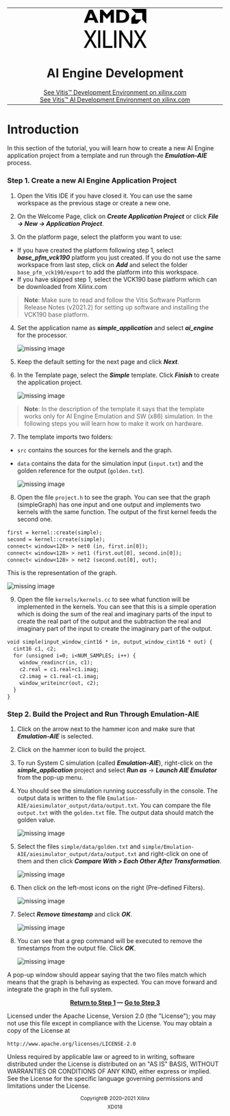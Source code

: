 <table class="sphinxhide" width="100%">
 <tr width="100%">
    <td align="center"><img src="https://raw.githubusercontent.com/Xilinx/Image-Collateral/main/xilinx-logo.png" width="30%"/><h1>AI Engine Development</h1>
    <a href="https://www.xilinx.com/products/design-tools/vitis.html">See Vitis™ Development Environment on xilinx.com</br></a>
    <a href="https://www.xilinx.com/products/design-tools/vitis/vitis-ai.html">See Vitis™ AI Development Environment on xilinx.com</a>
    </td>
 </tr>
</table>

# Introduction

In this section of the tutorial, you will learn how to create a new AI Engine application project from a template and run through the ***Emulation-AIE*** process.

### Step 1. Create a new AI Engine Application Project

1. Open the Vitis IDE if you have closed it. You can use the same workspace as the previous stage or create a new one.

2. On the Welcome Page, click on ***Create Application Project*** or click ***File → New →  Application Project***.

3. On the platform page, select the platform you want to use:
* If you have created the platform following step 1, select ***base_pfm_vck190*** platform you just created. If you do not use the same workspace from last step, click on ***Add*** and select the folder `base_pfm_vck190/export` to add the platform into this workspace.
* If you have skipped step 1, select the VCK190 base platform which can be downloaded from Xilinx.com
>**Note**: Make sure to read and follow the Vitis Software Platform Release Notes (v2021.2) for setting up software and installing the VCK190 base platform.

4. Set the application name as ***simple_application*** and select ***ai_engine*** for the processor.

      ![missing image](images/aie_app_pg1.png)

5. Keep the default setting for the next page and click ***Next***.

6. In the Template page, select the ***Simple*** template. Click ***Finish*** to create the application project.

      ![missing image](images/aie_app_pg2.png)

>**Note**: In the description of the template it says that the template works only for AI Engine Emulation and SW (x86) simulation. In the following steps you will learn how to make it work on hardware.  

7. The template imports two folders:

* `src` contains the sources for the kernels and the graph.
* `data` contains the data for the simulation input (`input.txt`) and the golden reference for the output (`golden.txt`).

    ![missing image](images/aie_app_folder.png)

8. Open the file `project.h` to see the graph.
You can see that the graph (simpleGraph) has one input and one output and implements two kernels with the same function. The output of the first kernel feeds the second one.

```
first = kernel::create(simple);
second = kernel::create(simple);
connect< window<128> > net0 (in, first.in[0]);
connect< window<128> > net1 (first.out[0], second.in[0]);
connect< window<128> > net2 (second.out[0], out);
```

This is the representation of the graph.

  ![missing image](images/aie_app_graph.png)

9. Open the file `kernels/kernels.cc` to see what function will be implemented in the kernels.
You can see that this is a simple operation which is doing the sum of the real and imaginary parts of the input to create the real part of the output and the subtraction the real and imaginary part of the input to create the imaginary part of the output.
```
void simple(input_window_cint16 * in, output_window_cint16 * out) {
  cint16 c1, c2;
  for (unsigned i=0; i<NUM_SAMPLES; i++) {
    window_readincr(in, c1);
    c2.real = c1.real+c1.imag;
    c2.imag = c1.real-c1.imag;
    window_writeincr(out, c2);
  }
}
```

### Step 2. Build the Project and Run Through Emulation-AIE

1. Click on the arrow next to the hammer icon and make sure that ***Emulation-AIE*** is selected.

2. Click on the hammer icon to build the project.

3. To run System C simulation (called ***Emulation-AIE***), right-click on the ***simple_application*** project and select ***Run as*** -> ***Launch AIE Emulator*** from the pop-up menu.

4. You should see the simulation running successfully in the console.
The output data is written to the file `Emulation-AIE/aiesimulator_output/data/output.txt`. You can compare the file `output.txt` with the `golden.txt` file. The output data should match the golden value.

      ![missing image](images/aie_app_emu.png)

5. Select the files `simple/data/golden.txt` and `simple/Emulation-AIE/aiesimulator_output/data/output.txt` and right-click on one of them and then click ***Compare With > Each Other After Transformation***.

      ![missing image](images/aie_app_comp.png)

6. Then click on the left-most icons on the right (Pre-defined Filters).

      ![missing image](images/aie_app_comp_2.png)

7. Select ***Remove timestamp*** and click ***OK***.

      ![missing image](images/aie_app_comp_3.png)  

8. You can see that a grep command will be executed to remove the timestamps from the output file. Click ***OK***.

      ![missing image](images/aie_app_comp_4.png)  

A pop-up window should appear saying that the two files match which means that the graph is behaving as expected. You can move forward and integrate the graph in the full system.


<p align="center"><b><a href="./01-custom_base_platform_creation.md">Return to Step 1</a> — <a href="./03-pl_application_creation.md">Go to Step 3</a></b></p>




Licensed under the Apache License, Version 2.0 (the "License");
you may not use this file except in compliance with the License.
You may obtain a copy of the License at

    http://www.apache.org/licenses/LICENSE-2.0

Unless required by applicable law or agreed to in writing, software
distributed under the License is distributed on an "AS IS" BASIS,
WITHOUT WARRANTIES OR CONDITIONS OF ANY KIND, either express or implied.
See the License for the specific language governing permissions and
limitations under the License.


<p class="sphinxhide" align="center"><sup>Copyright&copy; 2020–2021 Xilinx</sup><br><sup>XD018</sup></br></p>
